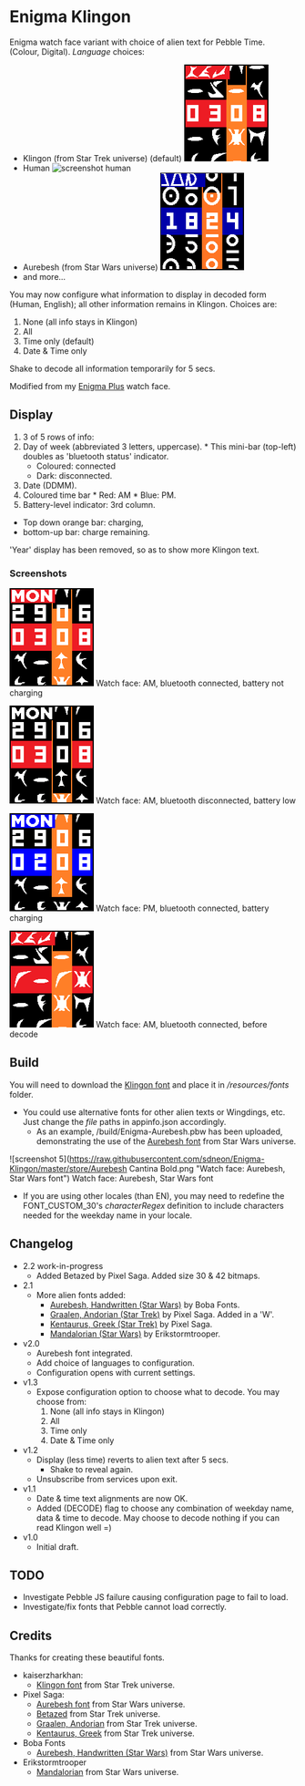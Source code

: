 Enigma Klingon
==============
Enigma watch face variant with choice of alien text for Pebble Time. (Colour, Digital). _Language_ choices:
* Klingon (from Star Trek universe) (default) ![screenshot Klingon](https://raw.githubusercontent.com/sdneon/Enigma-Klingon/master/store/pebble-screenshot-5.png "Watch face in Klingon")
* Human ![screenshot human](https://raw.githubusercontent.com/sdneon/Enigma-plus/master/store/pebble-screenshot-1-AM.png "Watch face in Human")
* Aurebesh (from Star Wars universe) ![screenshot aurebesh](https://raw.githubusercontent.com/sdneon/Enigma-Klingon/master/store/pebble-screenshot-6-aurebesh.png "Watch face in Aurebesh, Star Wars font")
* and more...

You may now configure what information to display in decoded form (Human, English); all other information remains in Klingon. Choices are:
1. None (all info stays in Klingon)
2. All
3. Time only (default)
4. Date & Time only

Shake to decode all information temporarily for 5 secs.

Modified from my [Enigma Plus](https://github.com/sdneon/Enigma-plus) watch face.

## Display
1. 3 of 5 rows of info:
  1. Day of week (abbreviated 3 letters, uppercase).
    * This mini-bar (top-left) doubles as 'bluetooth status' indicator.
        * Coloured: connected
        * Dark: disconnected.
  2. Date (DDMM).
  3. Coloured time bar
    * Red: AM
    * Blue: PM.
2. Battery-level indicator: 3rd column.
  * Top down orange bar: charging,
  * bottom-up bar: charge remaining.

'Year' display has been removed, so as to show more Klingon text.

### Screenshots
![screenshot 1](https://raw.githubusercontent.com/sdneon/Enigma-Klingon/master/store/pebble-screenshot-1-AM.png "Watch face: AM, bluetooth connected, battery not charging")
Watch face: AM, bluetooth connected, battery not charging

![screenshot 2](https://raw.githubusercontent.com/sdneon/Enigma-Klingon/master/store/pebble-screenshot-2-AM,DC.png "Watch face: AM, bluetooth disconnected, battery low")
Watch face: AM, bluetooth disconnected, battery low

![screenshot 3](https://raw.githubusercontent.com/sdneon/Enigma-Klingon/master/store/pebble-screenshot-3-PM,charging.png "Watch face: PM, bluetooth connected, battery charging")
Watch face: PM, bluetooth connected, battery charging

![screenshot 4](https://raw.githubusercontent.com/sdneon/Enigma-Klingon/master/store/pebble-screenshot-4-before-decode.png "Watch face: AM, bluetooth connected, before decode")
Watch face: AM, bluetooth connected, before decode

## Build
You will need to download the [Klingon font](http://www.dafont.com/klingon-font.font) and place it in _/resources/fonts_ folder.
 * You could use alternative fonts for other alien texts or Wingdings, etc. Just change the _file_ paths in appinfo.json accordingly.
   * As an example, /build/Enigma-Aurebesh.pbw has been uploaded, demonstrating the use of the [Aurebesh font](http://www.dafont.com/aurebesh.font) from Star Wars universe.

![screenshot 5](https://raw.githubusercontent.com/sdneon/Enigma-Klingon/master/store/Aurebesh Cantina Bold.png "Watch face: Aurebesh, Star Wars font")
Watch face: Aurebesh, Star Wars font

 * If you are using other locales (than EN), you may need to redefine the FONT_CUSTOM_30's _characterRegex_ definition to include characters needed for the weekday name in your locale.

## Changelog
* 2.2 work-in-progress
  * Added Betazed by Pixel Saga. Added size 30 & 42 bitmaps.
* 2.1
  * More alien fonts added:
    * [Aurebesh, Handwritten (Star Wars)](http://www.fontspace.com/boba-fonts/aurek-besh-hand) by Boba Fonts.
    * [Graalen, Andorian (Star Trek)](http://memory-beta.wikia.com/wiki/Andorian_languages) by Pixel Saga. Added in a 'W'.
    * [Kentaurus, Greek (Star Trek)](http://www.dafont.com/kentaurus.font) by Pixel Saga.
    * [Mandalorian (Star Wars)](http://www.dafont.com/mandalorian.font) by Erikstormtrooper.
* v2.0
  * Aurebesh font integrated.
  * Add choice of languages to configuration.
  * Configuration opens with current settings.
* v1.3
  * Expose configuration option to choose what to decode. You may choose from:
    1. None (all info stays in Klingon)
    2. All
    3. Time only
    4. Date & Time only
* v1.2
  * Display (less time) reverts to alien text after 5 secs.
    * Shake to reveal again.
  * Unsubscribe from services upon exit.
* v1.1
  * Date & time text alignments are now OK.
  * Added (DECODE) flag to choose any combination of weekday name, data & time to decode. May choose to decode nothing if you can read Klingon well =)
* v1.0
  * Initial draft.
  
## TODO
* Investigate Pebble JS failure causing configuration page to fail to load.
* Investigate/fix fonts that Pebble cannot load correctly.

## Credits
Thanks for creating these beautiful fonts.
* kaiserzharkhan:
  * [Klingon font](http://www.dafont.com/klingon-font.font) from Star Trek universe.
* Pixel Saga:
  * [Aurebesh font](http://www.dafont.com/aurebesh.font) from Star Wars universe.
  * [Betazed](http://www.dafont.com/betazed.font) from Star Trek universe.
  * [Graalen, Andorian](http://memory-beta.wikia.com/wiki/Andorian_languages)  from Star Trek universe.
  * [Kentaurus, Greek](http://www.dafont.com/kentaurus.font) from Star Trek universe.
* Boba Fonts
  * [Aurebesh, Handwritten (Star Wars)](http://www.fontspace.com/boba-fonts/aurek-besh-hand)  from Star Wars universe.
* Erikstormtrooper
  * [Mandalorian](http://www.dafont.com/mandalorian.font) from Star Wars universe.